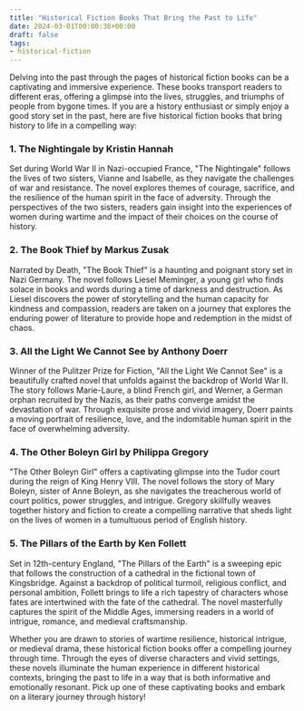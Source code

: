 ```yaml
---
title: "Historical Fiction Books That Bring the Past to Life"
date: 2024-03-01T00:00:38+00:00
draft: false
tags: 
- historical-fiction
---
```


Delving into the past through the pages of historical fiction books can be a captivating and immersive experience. These books transport readers to different eras, offering a glimpse into the lives, struggles, and triumphs of people from bygone times. If you are a history enthusiast or simply enjoy a good story set in the past, here are five historical fiction books that bring history to life in a compelling way:

### 1. The Nightingale by Kristin Hannah

Set during World War II in Nazi-occupied France, "The Nightingale" follows the lives of two sisters, Vianne and Isabelle, as they navigate the challenges of war and resistance. The novel explores themes of courage, sacrifice, and the resilience of the human spirit in the face of adversity. Through the perspectives of the two sisters, readers gain insight into the experiences of women during wartime and the impact of their choices on the course of history.

### 2. The Book Thief by Markus Zusak

Narrated by Death, "The Book Thief" is a haunting and poignant story set in Nazi Germany. The novel follows Liesel Meminger, a young girl who finds solace in books and words during a time of darkness and destruction. As Liesel discovers the power of storytelling and the human capacity for kindness and compassion, readers are taken on a journey that explores the enduring power of literature to provide hope and redemption in the midst of chaos.

### 3. All the Light We Cannot See by Anthony Doerr

Winner of the Pulitzer Prize for Fiction, "All the Light We Cannot See" is a beautifully crafted novel that unfolds against the backdrop of World War II. The story follows Marie-Laure, a blind French girl, and Werner, a German orphan recruited by the Nazis, as their paths converge amidst the devastation of war. Through exquisite prose and vivid imagery, Doerr paints a moving portrait of resilience, love, and the indomitable human spirit in the face of overwhelming adversity.

### 4. The Other Boleyn Girl by Philippa Gregory

"The Other Boleyn Girl" offers a captivating glimpse into the Tudor court during the reign of King Henry VIII. The novel follows the story of Mary Boleyn, sister of Anne Boleyn, as she navigates the treacherous world of court politics, power struggles, and intrigue. Gregory skillfully weaves together history and fiction to create a compelling narrative that sheds light on the lives of women in a tumultuous period of English history.

### 5. The Pillars of the Earth by Ken Follett

Set in 12th-century England, "The Pillars of the Earth" is a sweeping epic that follows the construction of a cathedral in the fictional town of Kingsbridge. Against a backdrop of political turmoil, religious conflict, and personal ambition, Follett brings to life a rich tapestry of characters whose fates are intertwined with the fate of the cathedral. The novel masterfully captures the spirit of the Middle Ages, immersing readers in a world of intrigue, romance, and medieval craftsmanship.

Whether you are drawn to stories of wartime resilience, historical intrigue, or medieval drama, these historical fiction books offer a compelling journey through time. Through the eyes of diverse characters and vivid settings, these novels illuminate the human experience in different historical contexts, bringing the past to life in a way that is both informative and emotionally resonant. Pick up one of these captivating books and embark on a literary journey through history!